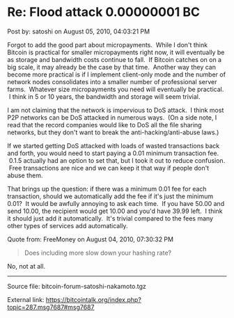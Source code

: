 # Re: Flood attack 0.00000001 BC

Post by: satoshi on August 05, 2010, 04:03:21 PM

Forgot to add the good part about micropayments. &nbsp;While I don't think Bitcoin is practical for smaller micropayments right now, it will eventually be as storage and bandwidth costs continue to fall. &nbsp;If Bitcoin catches on on a big scale, it may already be the case by that time. &nbsp;Another way they can become more practical is if I implement client-only mode and the number of network nodes consolidates into a smaller number of professional server farms. &nbsp;Whatever size micropayments you need will eventually be practical. &nbsp;I think in 5 or 10 years, the bandwidth and storage will seem trivial.

I am not claiming that the network is impervious to DoS attack. &nbsp;I think most P2P networks can be DoS attacked in numerous ways. &nbsp;(On a side note, I read that the record companies would like to DoS all the file sharing networks, but they don't want to break the anti-hacking/anti-abuse laws.)

If we started getting DoS attacked with loads of wasted transactions back and forth, you would need to start paying a 0.01 minimum transaction fee. &nbsp;0.1.5 actually had an option to set that, but I took it out to reduce confusion. &nbsp;Free transactions are nice and we can keep it that way if people don't abuse them.

That brings up the question: if there was a minimum 0.01 fee for each transaction, should we automatically add the fee if it's just the minimum 0.01? &nbsp;It would be awfully annoying to ask each time. &nbsp;If you have 50.00 and send 10.00, the recipient would get 10.00 and you'd have 39.99 left. &nbsp;I think it should just add it automatically. &nbsp;It's trivial compared to the fees many other types of services add automatically.

Quote from: FreeMoney on August 04, 2010, 07:30:32 PM

> Does including more slow down your hashing rate?

No, not at all.

---

Source file: bitcoin-forum-satoshi-nakamoto.tgz

External link: https://bitcointalk.org/index.php?topic=287.msg7687#msg7687
